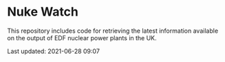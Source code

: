 # Nuke Watch

This repository includes code for retrieving the latest information available on the output of EDF nuclear power plants in the UK.

Last updated: 2021-06-28 09:07